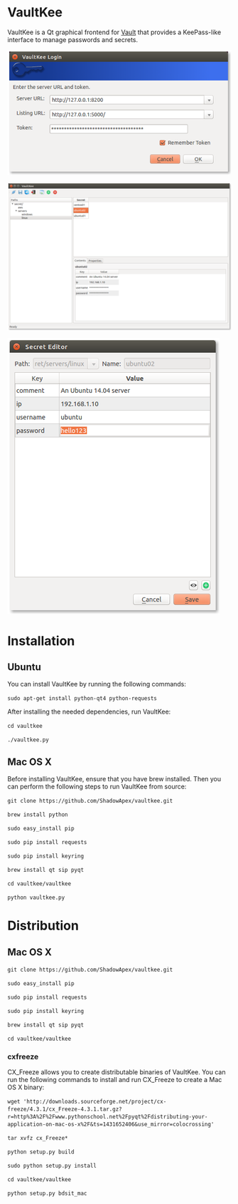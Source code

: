 # VaultKee
VaultKee is a Qt graphical frontend for [Vault](https://www.vaultproject.io/)
that provides a KeePass-like interface to manage passwords and secrets.

![login](screenshot01.png)

![vaultkee](screenshot02.png)

![vaultkee](screenshot03.png)


# Installation
## Ubuntu
You can install VaultKee by running the following commands:

`sudo apt-get install python-qt4 python-requests`

After installing the needed dependencies, run VaultKee:

`cd vaultkee`

`./vaultkee.py`

## Mac OS X
Before installing VaultKee, ensure that you have brew installed. Then you can
perform the following steps to run VaultKee from source:

`git clone https://github.com/ShadowApex/vaultkee.git`

`brew install python`

`sudo easy_install pip`

`sudo pip install requests`

`sudo pip install keyring`

`brew install qt sip pyqt`

`cd vaultkee/vaultkee`

`python vaultkee.py`


# Distribution

## Mac OS X
`git clone https://github.com/ShadowApex/vaultkee.git`

`sudo easy_install pip`

`sudo pip install requests`

`sudo pip install keyring`

`brew install qt sip pyqt`

`cd vaultkee/vaultkee`

### cxfreeze
CX_Freeze allows you to create distributable binaries of VaultKee. You can run the following commands
to install and run CX_Freeze to create a Mac OS X binary:

`wget 'http://downloads.sourceforge.net/project/cx-freeze/4.3.1/cx_Freeze-4.3.1.tar.gz?r=http%3A%2F%2Fwww.pythonschool.net%2Fpyqt%2Fdistributing-your-application-on-mac-os-x%2F&ts=1431652406&use_mirror=colocrossing'`

`tar xvfz cx_Freeze*`

`python setup.py build`

`sudo python setup.py install`


`cd vaultkee/vaultkee`

`python setup.py bdsit_mac`
